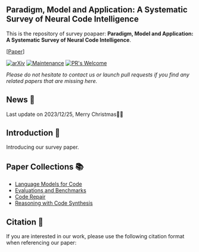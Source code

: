 ## Paradigm, Model and Application: A Systematic Survey of Neural Code Intelligence
This is the repository of survey poapaer: **Paradigm, Model and Application: A Systematic Survey of Neural Code Intelligence**.

 [[Paper](https://qiushisun.github.io/)]
 
[![arXiv](https://img.shields.io/badge/arXiv-2304.00685-b31b1b.svg)](https://arxiv.org/abs/2304.00685) 
[![Maintenance](https://img.shields.io/badge/Maintained%3F-yes-green.svg)](https://GitHub.com/Naereen/StrapDown.js/graphs/commit-activity) 
[![PR's Welcome](https://img.shields.io/badge/PRs-welcome-brightgreen.svg?style=flat)](http://makeapullrequest.com)

*Please do not hesitate to contact us or launch pull requests if you find any related papers that are missing here.*

## News 📰
Last update on 2023/12/25, Merry Christmas🍎🎄

## Introduction 📜

Introducing our survey paper.


## Paper Collections 📚

- [Language Models for Code](https://github.com/QiushiSun/NCISurvey/blob/main/CodeLMs.md)
- [Evaluations and Benchmarks](https://github.com/QiushiSun/NCISurvey/blob/main/Benchmarks.md)
- [Code Repair](https://github.com/QiushiSun/NCISurvey/blob/main/Repair.md)
- [Reasoning with Code Synthesis](https://github.com/QiushiSun/NCISurvey/blob/main/Reasoning.md)


## Citation 📖

If you are interested in our work, please use the following citation format when referencing our paper: